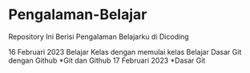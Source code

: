 # Pengalaman-Belajar
Repository Ini Berisi Pengalaman Belajarku di Dicoding

16 Februari 2023
Belajar Kelas dengan memulai kelas Belajar Dasar Git dengan Github
  *Git dan Github
17 Februari 2023
  *Dasar Git
